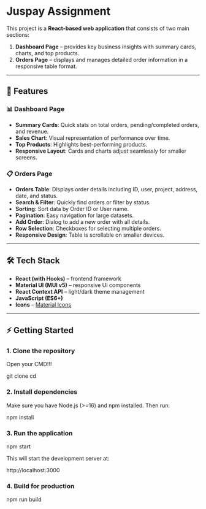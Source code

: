 # Juspay Assignment

This project is a **React-based web application** that consists of two main sections:  
1. **Dashboard Page** – provides key business insights with summary cards, charts, and top products.  
2. **Orders Page** – displays and manages detailed order information in a responsive table format.  

---

## 🚀 Features

### 📊 Dashboard Page
- **Summary Cards**: Quick stats on total orders, pending/completed orders, and revenue.
- **Sales Chart**: Visual representation of performance over time.
- **Top Products**: Highlights best-performing products.
- **Responsive Layout**: Cards and charts adjust seamlessly for smaller screens.

### 📋 Orders Page
- **Orders Table**: Displays order details including ID, user, project, address, date, and status.
- **Search & Filter**: Quickly find orders or filter by status.
- **Sorting**: Sort data by Order ID or User name.
- **Pagination**: Easy navigation for large datasets.
- **Add Order**: Dialog to add a new order with all details.
- **Row Selection**: Checkboxes for selecting multiple orders.
- **Responsive Design**: Table is scrollable on smaller devices.

---

## 🛠️ Tech Stack
- **React (with Hooks)** – frontend framework
- **Material UI (MUI v5)** – responsive UI components
- **React Context API** – light/dark theme management
- **JavaScript (ES6+)**
- **Icons** – [Material Icons](https://mui.com/material-ui/material-icons/)

---

## ⚡ Getting Started

### 1. Clone the repository

Open your CMD!!!

git clone <your-repo-url>
cd <your-project-folder>

### 2. Install dependencies

Make sure you have Node.js (>=16) and npm installed.
Then run:

npm install

### 3. Run the application
npm start


This will start the development server at:

http://localhost:3000

### 4. Build for production
npm run build
